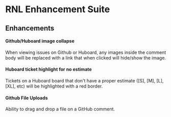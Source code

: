 # RNL Enhancement Suite

## Enhancements

#### Github/Huboard image collapse

When viewing issues on Github or Huboard, any images inside the comment body will be replaced with a link that when clicked will hide/show the image.

#### Huboard ticket highlight for no estimate

Tickets on a Huboard board that don't have a proper estimate ([S], [M], [L], [XL], etc) will be highlighted with a red border.

#### Github File Uploads

Ability to drag and drop a file on a GitHub comment.
